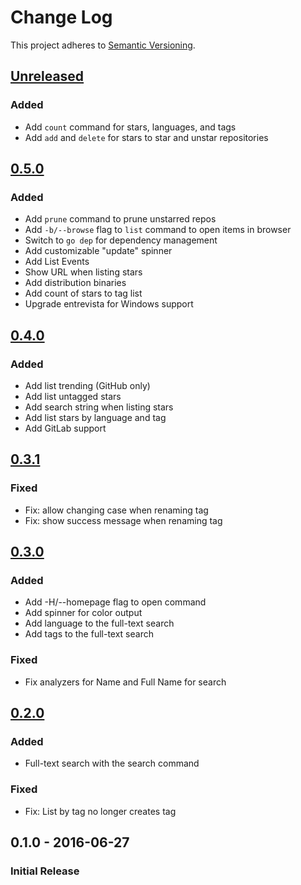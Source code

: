 # Change Log

This project adheres to [Semantic Versioning](http://semver.org/).

## [Unreleased]
### Added
- Add `count` command for stars, languages, and tags
- Add `add` and `delete` for stars to star and unstar repositories

## [0.5.0]
### Added
- Add `prune` command to prune unstarred repos
- Add `-b/--browse` flag to `list` command to open items in browser
- Switch to `go dep` for dependency management
- Add customizable "update" spinner
- Add List Events
- Show URL when listing stars
- Add distribution binaries
- Add count of stars to tag list
- Upgrade entrevista for Windows support

## [0.4.0]
### Added
- Add list trending (GitHub only)
- Add list untagged stars
- Add search string when listing stars
- Add list stars by language and tag
- Add GitLab support

## [0.3.1]
### Fixed
- Fix: allow changing case when renaming tag
- Fix: show success message when renaming tag

## [0.3.0]
### Added
- Add -H/--homepage flag to open command
- Add spinner for color output
- Add language to the full-text search
- Add tags to the full-text search

### Fixed
- Fix analyzers for Name and Full Name for search

## [0.2.0]
### Added
- Full-text search with the search command

### Fixed
- Fix: List by tag no longer creates tag

## 0.1.0 - 2016-06-27
### Initial Release

[Unreleased]: https://github.com/hoop33/limo/compare/v0.5.0...HEAD
[0.5.0]: https://github.com/hoop33/limo/compare/v0.4.0...v0.5.0
[0.4.0]: https://github.com/hoop33/limo/compare/v0.3.1...v0.4.0
[0.3.1]: https://github.com/hoop33/limo/compare/v0.3.0...v0.3.1
[0.3.0]: https://github.com/hoop33/limo/compare/v0.2.0...v0.3.0
[0.2.0]: https://github.com/hoop33/limo/compare/v0.1.0...v0.2.0
